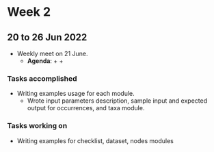 # Week 2
## 20 to 26 Jun 2022
+ Weekly meet on 21 June.
    + **Agenda**:
        + 
        + 

### Tasks accomplished
+ Writing examples usage for each module.
    + Wrote input parameters description, sample input and expected output for occurrences, and taxa module.

### Tasks working on
+ Writing examples for checklist, dataset, nodes modules
